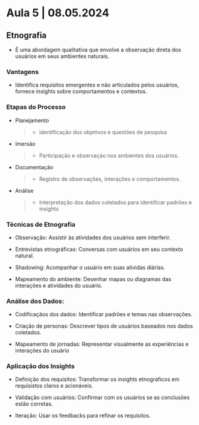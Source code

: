 # Aula 5 | 08.05.2024

## Etnografia

- É uma abordagem qualitativa que envolve a observação direta dos usuários em seus ambientes naturais.

### Vantagens
    
- Identifica requisitos emergentes e não articulados pelos usuários, fornece insights sobre comportamentos e contextos.

### Etapas do Processo

- Planejamento
    > - identificação dos objetivos e questões de pesquisa
- Imersão
    > - Participação e observação nos ambientes dos usuários.
- Documentação
    > - Registro de observações, interações e comportamentos.
- Análise
    > - Interpretação dos dados coletados para identificar padrões e insights

### Técnicas de Etnografia

- Observação: Assistir às atividades dos usuários sem interferir.

- Entrevistas etnográficas: Conversas com usuários em seu contexto natural.

- Shadowing: Acompanhar o usuário em suas atividas diárias.

- Mapeamento do ambiente: Desenhar mapas ou diagramas das interações e atividades do usuário.

### Análise dos Dados:

- Codificaçãos dos dados: Identificar padrões e temas nas observações.

- Criação de personas: Descrever tipos de usuários baseados nos dados coletados.

- Mapeamento de jornadas: Representar visualmente as experiências e interações do usuário

### Aplicação dos Insights

- Definição dos requisitos: Transformar os insights etnográficos em requisistos claros e acionáveis.

- Validação com usuários: Confirmar com os usuários se as conclusões estão corretas.

- Iteração: Usar os feedbacks para refinar os requisitos.